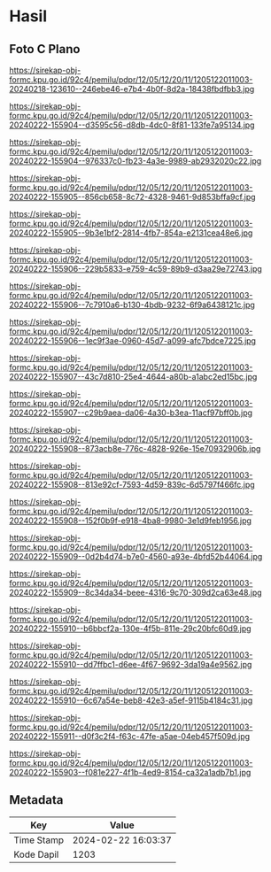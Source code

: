 # Hasil

## Foto C Plano

https://sirekap-obj-formc.kpu.go.id/92c4/pemilu/pdpr/12/05/12/20/11/1205122011003-20240218-123610--246ebe46-e7b4-4b0f-8d2a-18438fbdfbb3.jpg

https://sirekap-obj-formc.kpu.go.id/92c4/pemilu/pdpr/12/05/12/20/11/1205122011003-20240222-155904--d3595c56-d8db-4dc0-8f81-133fe7a95134.jpg

https://sirekap-obj-formc.kpu.go.id/92c4/pemilu/pdpr/12/05/12/20/11/1205122011003-20240222-155904--976337c0-fb23-4a3e-9989-ab2932020c22.jpg

https://sirekap-obj-formc.kpu.go.id/92c4/pemilu/pdpr/12/05/12/20/11/1205122011003-20240222-155905--856cb658-8c72-4328-9461-9d853bffa9cf.jpg

https://sirekap-obj-formc.kpu.go.id/92c4/pemilu/pdpr/12/05/12/20/11/1205122011003-20240222-155905--9b3e1bf2-2814-4fb7-854a-e2131cea48e6.jpg

https://sirekap-obj-formc.kpu.go.id/92c4/pemilu/pdpr/12/05/12/20/11/1205122011003-20240222-155906--229b5833-e759-4c59-89b9-d3aa29e72743.jpg

https://sirekap-obj-formc.kpu.go.id/92c4/pemilu/pdpr/12/05/12/20/11/1205122011003-20240222-155906--7c7910a6-b130-4bdb-9232-6f9a6438121c.jpg

https://sirekap-obj-formc.kpu.go.id/92c4/pemilu/pdpr/12/05/12/20/11/1205122011003-20240222-155906--1ec9f3ae-0960-45d7-a099-afc7bdce7225.jpg

https://sirekap-obj-formc.kpu.go.id/92c4/pemilu/pdpr/12/05/12/20/11/1205122011003-20240222-155907--43c7d810-25e4-4644-a80b-a1abc2ed15bc.jpg

https://sirekap-obj-formc.kpu.go.id/92c4/pemilu/pdpr/12/05/12/20/11/1205122011003-20240222-155907--c29b9aea-da06-4a30-b3ea-11acf97bff0b.jpg

https://sirekap-obj-formc.kpu.go.id/92c4/pemilu/pdpr/12/05/12/20/11/1205122011003-20240222-155908--873acb8e-776c-4828-926e-15e70932906b.jpg

https://sirekap-obj-formc.kpu.go.id/92c4/pemilu/pdpr/12/05/12/20/11/1205122011003-20240222-155908--813e92cf-7593-4d59-839c-6d5797f466fc.jpg

https://sirekap-obj-formc.kpu.go.id/92c4/pemilu/pdpr/12/05/12/20/11/1205122011003-20240222-155908--152f0b9f-e918-4ba8-9980-3e1d9feb1956.jpg

https://sirekap-obj-formc.kpu.go.id/92c4/pemilu/pdpr/12/05/12/20/11/1205122011003-20240222-155909--0d2b4d74-b7e0-4560-a93e-4bfd52b44064.jpg

https://sirekap-obj-formc.kpu.go.id/92c4/pemilu/pdpr/12/05/12/20/11/1205122011003-20240222-155909--8c34da34-beee-4316-9c70-309d2ca63e48.jpg

https://sirekap-obj-formc.kpu.go.id/92c4/pemilu/pdpr/12/05/12/20/11/1205122011003-20240222-155910--b6bbcf2a-130e-4f5b-811e-29c20bfc60d9.jpg

https://sirekap-obj-formc.kpu.go.id/92c4/pemilu/pdpr/12/05/12/20/11/1205122011003-20240222-155910--dd7ffbc1-d6ee-4f67-9692-3da19a4e9562.jpg

https://sirekap-obj-formc.kpu.go.id/92c4/pemilu/pdpr/12/05/12/20/11/1205122011003-20240222-155910--6c67a54e-beb8-42e3-a5ef-9115b4184c31.jpg

https://sirekap-obj-formc.kpu.go.id/92c4/pemilu/pdpr/12/05/12/20/11/1205122011003-20240222-155911--d0f3c2f4-f63c-47fe-a5ae-04eb457f509d.jpg

https://sirekap-obj-formc.kpu.go.id/92c4/pemilu/pdpr/12/05/12/20/11/1205122011003-20240222-155903--f081e227-4f1b-4ed9-8154-ca32a1adb7b1.jpg


## Metadata

| Key        | Value               |
| ---------- | ------------------- |
| Time Stamp | 2024-02-22 16:03:37 |
| Kode Dapil | 1203                |



